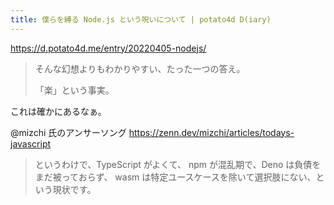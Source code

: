 ```yaml
---
title: 僕らを縛る Node.js という呪いについて | potato4d D(iary)
---
```


https://d.potato4d.me/entry/20220405-nodejs/

> そんな幻想よりもわかりやすい、たった一つの答え。
>
> 「楽」という事実。

これは確かにあるなぁ。

@mizchi 氏のアンサーソング
https://zenn.dev/mizchi/articles/todays-javascript

> というわけで、TypeScript がよくて、 npm が混乱期で、Deno は負債をまだ被っておらず、 wasm は特定ユースケースを除いて選択肢にない、という現状です。
